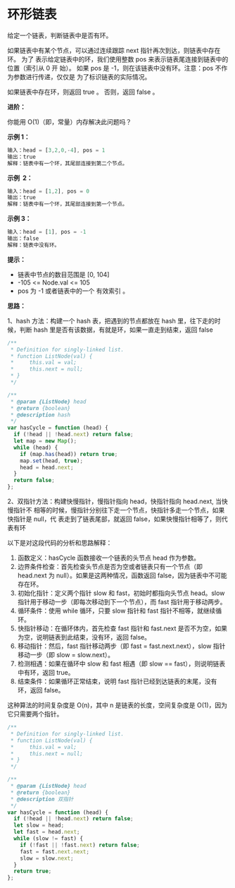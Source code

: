 # 环形链表

给定一个链表，判断链表中是否有环。

如果链表中有某个节点，可以通过连续跟踪 next 指针再次到达，则链表中存在环。 为了
表示给定链表中的环，我们使用整数 pos 来表示链表尾连接到链表中的位置（索引从 0 开
始）。 如果 pos 是 -1，则在该链表中没有环。注意：pos 不作为参数进行传递，仅仅是
为了标识链表的实际情况。

如果链表中存在环，则返回 true 。 否则，返回 false 。

**进阶：**

你能用 O(1)（即，常量）内存解决此问题吗？

**示例 1：**

```js
输入：head = [3,2,0,-4], pos = 1
输出：true
解释：链表中有一个环，其尾部连接到第二个节点。
```

**示例  2：**

```js
输入：head = [1,2], pos = 0
输出：true
解释：链表中有一个环，其尾部连接到第一个节点。
```

**示例 3：**

```js
输入：head = [1], pos = -1
输出：false
解释：链表中没有环。
```

**提示：**

- 链表中节点的数目范围是 [0, 104]
- -105 <= Node.val <= 105
- pos 为 -1 或者链表中的一个 有效索引 。

**思路：**

1、hash 方法：构建一个 hash 表，把遇到的节点都放在 hash 里，往下走的时候，判断
hash 里是否有该数据，有就是环，如果一直走到结束，返回 false

```js
/**
 * Definition for singly-linked list.
 * function ListNode(val) {
 *     this.val = val;
 *     this.next = null;
 * }
 */

/**
 * @param {ListNode} head
 * @return {boolean}
 * @description hash
 */
var hasCycle = function (head) {
  if (!head || !head.next) return false;
  let map = new Map();
  while (head) {
    if (map.has(head)) return true;
    map.set(head, true);
    head = head.next;
  }
  return false;
};
```

2、双指针方法：构建快慢指针，慢指针指向 head，快指针指向 head.next, 当快慢指针不
相等的时候，慢指针分别往下走一个节点，快指针多走一个节点，如果快指针是 null，代
表走到了链表尾部，就返回 false，如果快慢指针相等了，则代表有环

以下是对这段代码的分析和思路解释：

1. 函数定义：hasCycle 函数接收一个链表的头节点 head 作为参数。
2. 边界条件检查：首先检查头节点是否为空或者链表只有一个节点（即 head.next 为 null）。如果是这两种情况，函数返回 false，因为链表中不可能存在环。
3. 初始化指针：定义两个指针 slow 和 fast，初始时都指向头节点 head。slow 指针用于移动一步（即每次移动到下一个节点），而 fast 指针用于移动两步。
4. 循环条件：使用 while 循环，只要 slow 指针和 fast 指针不相等，就继续循环。
5. 快指针移动：在循环体内，首先检查 fast 指针和 fast.next 是否不为空，如果为空，说明链表到此结束，没有环，返回 false。
6. 移动指针：然后，fast 指针移动两步（即 fast = fast.next.next），slow 指针移动一步（即 slow = slow.next）。
7. 检测相遇：如果在循环中 slow 和 fast 相遇（即 slow == fast），则说明链表中有环，返回 true。
8. 结束条件：如果循环正常结束，说明 fast 指针已经到达链表的末尾，没有环，返回 false。

这种算法的时间复杂度是 O(n)，其中 n 是链表的长度，空间复杂度是 O(1)，因为它只需要两个指针。

```js
/**
 * Definition for singly-linked list.
 * function ListNode(val) {
 *     this.val = val;
 *     this.next = null;
 * }
 */

/**
 * @param {ListNode} head
 * @return {boolean}
 * @description 双指针
 */
var hasCycle = function (head) {
  if (!head || !head.next) return false;
  let slow = head;
  let fast = head.next;
  while (slow != fast) {
    if (!fast || !fast.next) return false;
    fast = fast.next.next;
    slow = slow.next;
  }
  return true;
};
```

